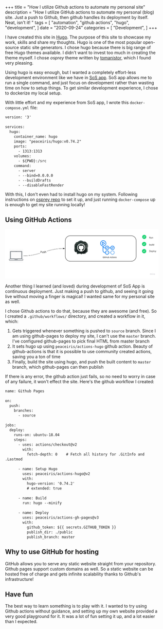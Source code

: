 +++
title = "How I utilize Github actions to automate my personal site"
description = "How I utilize GitHub actions to automate my personal (blog) site. Just a push to Github, then github handles its deployment by itself. Neat, isn't it! "
tags = [
    "automation",
    "github actions",
    "hugo",
    "development",
]
date = "2020-09-24"
categories = [
    "Development",
]
+++

I have created this site in [Hugo](https://gohugo.io/). The purpose of this site
to showcase my work, skills and share my thoughts. Hugo is one of the most
popular open-source static site generators. I chose hugo because there is big
range of free Hugo themes available. I didn't want to invest too much in
creating the theme myself. I chose *osprey* theme written by
[tomanistor](https://github.com/tomanistor/osprey), which I found very pleasing.

Using hugo is easy enough, but I wanted a completely effort-less development
environment like we have in [SoS app](https://github.com/sosinc/sos-app). SoS
app allows me to run a single command, and just focus on development rather than
wasting time on how to setup things. To get similar development experience, I
chose to dockerize my local setup.


With little effort and my experience from SoS app, I wrote this
`docker-compose.yml` file:

```
version: '3'

services:
  hugo:
    container_name: hugo
    image: "peaceiris/hugo:v0.74.2"
    ports:
      - 1313:1313
    volumes:
      - ${PWD}:/src
    command:
      - server
      - --bind=0.0.0.0
      - --buildDrafts
      - --disableFastRender
```

With this, I don't even had to install hugo on my system. Following instructions
on [osprey repo](https://github.com/tomanistor/osprey/) to set it up, and just
running `docker-compose` up is enough to get my site running locally!

## Using GitHub Actions

![GitHub Actions](/images/blog/githubActions2.jpg)

Another thing I learned (and loved) during development of SoS App is continuous
deployment. Just making a push to github, and seeing it going live without
moving a finger is magical! I wanted same for my personal site as well.

I chose Github actions to do that, because they are awesome (and free). So I
created a `.github/workflows/` directory, and created a workflow in it, which:

1. Gets triggered whenever something is pushed to `source` branch. Since I am
  using github-pages to deploy my site, I can't use the `master` branch. I've
  configured github-pages to pick final HTML from master branch
2. It sets hugo up using `peaceiris/actions-hugo` github action. Beauty of
 github-actions is that it is possible to use community created actions, saving
 you a ton of time
3. Finally, build the site using hugo, and push the built content to `master`
   branch, which github-pages can then publish

If there is any error, the github action just fails, so no need to worry in case
of any failure, it won't effect the site. Here's the github workflow I created:

```
name: Github Pages

on:
  push:
    branches:
      - source

jobs:
  deploy:
    runs-on: ubuntu-18.04
    steps:
      - uses: actions/checkout@v2
        with:
          fetch-depth: 0    # Fetch all history for .GitInfo and .Lastmod

      - name: Setup Hugo
        uses: peaceiris/actions-hugo@v2
        with:
          hugo-version: '0.74.2'
          # extended: true

      - name: Build
        run: hugo --minify

      - name: Deploy
        uses: peaceiris/actions-gh-pages@v3
        with:
          github_token: ${{ secrets.GITHUB_TOKEN }}
          publish_dir: ./public
          publish_branch: master
```

## Why to use GitHub for hosting

GitHub allows you to serve any static website straight from your repository.
Github pages support custom domains as well. So a static website can be hosted
free of charge and gets infinite scalability thanks to Github's infrastructure!

##  Have fun

The best way to learn something is to play with it. I wanted to try using Github
actions without guidance, and setting up my own website provided a very good
playground for it. It was a lot of fun setting it up, and a lot easier than I
expected.
